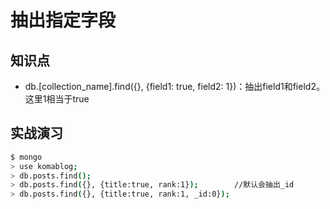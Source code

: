 抽出指定字段
============

## 知识点
- db.[collection_name].find({}, {field1: true, field2: 1})：抽出field1和field2。这里1相当于true

## 实战演习
```bash
$ mongo
> use komablog;
> db.posts.find();
> db.posts.find({}, {title:true, rank:1});        //默认会抽出_id
> db.posts.find({}, {title:true, rank:1, _id:0});
```